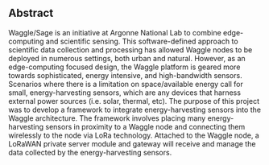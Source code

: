 ## Abstract
Waggle/Sage is an initiative at Argonne National Lab to combine edge-computing and scientific sensing. This software-defined approach to scientific data collection 
and processing has allowed Waggle nodes to be deployed in numerous settings, both urban and natural. However, as an edge-computing focused design, the Waggle 
platform is geared more towards sophisticated, energy intensive, and high-bandwidth sensors. Scenarios where there is a limitation on space/available energy call 
for small, energy-harvesting sensors, which are any devices that harness external power sources (i.e. solar, thermal, etc). The purpose of this project was to 
develop a framework to integrate energy-harvesting sensors into the Waggle architecture. The framework involves placing many energy-harvesting sensors in proximity 
to a Waggle node and connecting them wirelessly to the node via LoRa technology. Attached to the Waggle node, a LoRaWAN private server module and gateway will 
receive and manage the data collected by the energy-harvesting sensors.







